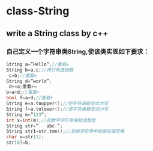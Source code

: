# class-String
## write a String class by c++</br>
### 自己定义一个字符串类String,使该类实现如下要求：</br>
```cpp
String a=”Hello”;//重载=
String b=a,c;//拷贝构造函数
 c=b;//重载=
String d=”world”;
 d+=a;重载+=
b=a+d;//重载+
bool f=a>d;//重载+
String e=a.toupper();//把字符串都变成大写
String f=a.tolower();//把字符串都变成小写
String m=”123”;
int x=int(m);//把数字字符串强转成整型
String str=”   abc “;
String str1=str.tmn();//去掉字符串中前缀后缀空格
char x=str[1];
str[0]=b;
```
